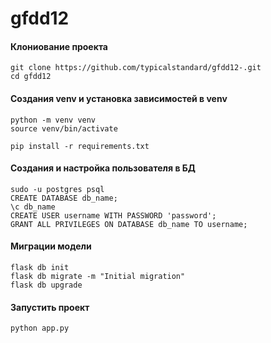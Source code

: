 # gfdd12

#### Клониование проекта 
```
git clone https://github.com/typicalstandard/gfdd12-.git
cd gfdd12
```
#### Cоздания venv и установка зависимостей в venv
```
python -m venv venv
source venv/bin/activate

pip install -r requirements.txt
```
#### Создания и настройка пользователя в БД
```
sudo -u postgres psql
CREATE DATABASE db_name;
\c db_name
CREATE USER username WITH PASSWORD 'password';
GRANT ALL PRIVILEGES ON DATABASE db_name TO username;
```
#### Миграции модели
```
flask db init
flask db migrate -m "Initial migration"
flask db upgrade
```
#### Запустить проект 
```
python app.py
```


